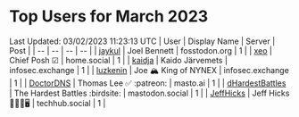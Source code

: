 # Top Users for March 2023
Last Updated: 03/02/2023 11:23:13 UTC
| User | Display Name | Server | Post |
| -- | -- | -- | -- |
| [jaykul](https://fosstodon.org/@jaykul) | Joel Bennett | fosstodon.org | 1 |
| [xeo](https://home.social/@xeo) | Chief Posh ☑ | home.social | 1 |
| [kaidja](https://infosec.exchange/@kaidja) | Kaido Järvemets | infosec.exchange | 1 |
| [luzkenin](https://infosec.exchange/@luzkenin) | Joe 🏔️ King of NYNEX | infosec.exchange | 1 |
| [DoctorDNS](https://masto.ai/@DoctorDNS) | Thomas Lee ✅ :patreon: | masto.ai | 1 |
| [dHardestBattles](https://mastodon.social/@dHardestBattles) | The Hardest Battles :birdsite: | mastodon.social | 1 |
| [JeffHicks](https://techhub.social/@JeffHicks) | Jeff Hicks 🐶🎼🍷🖥️ | techhub.social | 1 |
